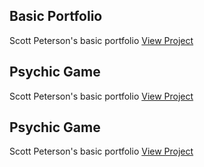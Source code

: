 ## Basic Portfolio
Scott Peterson's basic portfolio
[View Project](https://scottpetersonva.github.io/Homework/Basic-Portfolio)

## Psychic Game
Scott Peterson's basic portfolio
[View Project](https://scottpetersonva.github.io/Homework/Psychic-Game)

## Psychic Game
Scott Peterson's basic portfolio
[View Project](https://scottpetersonva.github.io/Homework/Crystal-Game)
